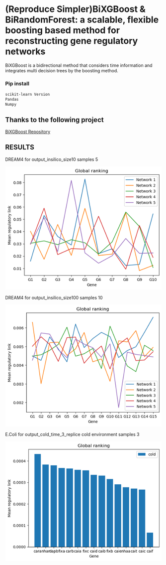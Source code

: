 # (Reproduce Simpler)BiXGBoost & BiRandomForest: a scalable, flexible boosting based method for reconstructing gene regulatory networks
BiXGBoost is a bidirectional method that considers time information and integrates multi decision trees by the boosting method.

### Pip install
    scikit-learn Version
    Pandas
    Numpy


## Thanks to the following project
[BiXGBoost Repository](https://github.com/zrq0123/BiXGBoost/tree/master) 

## RESULTS
DREAM4 for output_insilico_size10 samples 5

![global_ranking10](result_images/visualize_scores_with_grouped_genes/global_ranking10.png)

DREAM4 for output_insilico_size100 samples 10

![global_ranking100](result_images/visualize_scores_with_grouped_genes/global_ranking100.png)

E.Coli for output_cold_time_3_replice cold environment samples 3

![ecoli](result_images/visualize_scores_with_grouped_genes/ecoli_global_ranking.png)

       
